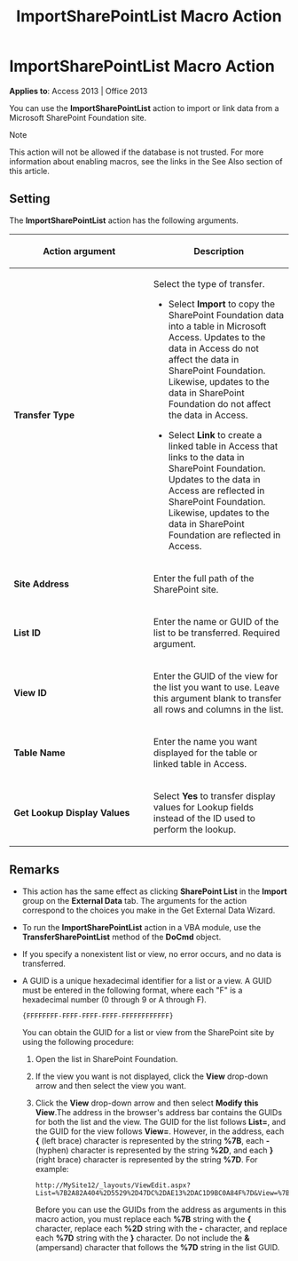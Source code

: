 ﻿---
title: ImportSharePointList Macro Action
TOCTitle: ImportSharePointList Macro Action
ms:assetid: 6a633d7d-d81d-0e2e-6c1c-706a552c1bf2
ms:mtpsurl: https://msdn.microsoft.com/en-us/library/Ff195403(v=office.15)
ms:contentKeyID: 48545429
ms.date: 09/18/2015
mtps_version: v=office.15
f1_keywords:
- vbaac10.chm152234
f1_categories:
- Office.Version=v15
---

# ImportSharePointList Macro Action


**Applies to**: Access 2013 | Office 2013

You can use the **ImportSharePointList** action to import or link data from a Microsoft SharePoint Foundation site.


> [!NOTE]
> <P>This action will not be allowed if the database is not trusted. For more information about enabling macros, see the links in the See Also section of this article.</P>



## Setting

The **ImportSharePointList** action has the following arguments.

<table>
<colgroup>
<col style="width: 50%" />
<col style="width: 50%" />
</colgroup>
<thead>
<tr class="header">
<th><p>Action argument</p></th>
<th><p>Description</p></th>
</tr>
</thead>
<tbody>
<tr class="odd">
<td><p><strong>Transfer Type</strong></p></td>
<td><p>Select the type of transfer.</p>
<ul>
<li><p>Select <strong>Import</strong> to copy the SharePoint Foundation data into a table in Microsoft Access. Updates to the data in Access do not affect the data in SharePoint Foundation. Likewise, updates to the data in SharePoint Foundation do not affect the data in Access.</p></li>
<li><p>Select <strong>Link</strong> to create a linked table in Access that links to the data in SharePoint Foundation. Updates to the data in Access are reflected in SharePoint Foundation. Likewise, updates to the data in SharePoint Foundation are reflected in Access.</p></li>
</ul>
<p></p></td>
</tr>
<tr class="even">
<td><p><strong>Site Address</strong></p></td>
<td><p>Enter the full path of the SharePoint site.</p></td>
</tr>
<tr class="odd">
<td><p><strong>List ID</strong></p></td>
<td><p>Enter the name or GUID of the list to be transferred. Required argument.</p></td>
</tr>
<tr class="even">
<td><p><strong>View ID</strong></p></td>
<td><p>Enter the GUID of the view for the list you want to use. Leave this argument blank to transfer all rows and columns in the list.</p></td>
</tr>
<tr class="odd">
<td><p><strong>Table Name</strong></p></td>
<td><p>Enter the name you want displayed for the table or linked table in Access.</p></td>
</tr>
<tr class="even">
<td><p><strong>Get Lookup Display Values</strong></p></td>
<td><p>Select <strong>Yes</strong> to transfer display values for Lookup fields instead of the ID used to perform the lookup.</p></td>
</tr>
</tbody>
</table>


## Remarks

  - This action has the same effect as clicking **SharePoint List** in the **Import** group on the **External Data** tab. The arguments for the action correspond to the choices you make in the Get External Data Wizard.

  - To run the **ImportSharePointList** action in a VBA module, use the **TransferSharePointList** method of the **DoCmd** object.

  - If you specify a nonexistent list or view, no error occurs, and no data is transferred.

  - A GUID is a unique hexadecimal identifier for a list or a view. A GUID must be entered in the following format, where each "F" is a hexadecimal number (0 through 9 or A through F).
    
        {FFFFFFFF-FFFF-FFFF-FFFF-FFFFFFFFFFFF}
    
    You can obtain the GUID for a list or view from the SharePoint site by using the following procedure:
    
    1.  Open the list in SharePoint Foundation.
    
    2.  If the view you want is not displayed, click the **View** drop-down arrow and then select the view you want.
    
    3.  Click the **View** drop-down arrow and then select **Modify this View**.The address in the browser's address bar contains the GUIDs for both the list and the view. The GUID for the list follows **List=**, and the GUID for the view follows **View=**. However, in the address, each **{** (left brace) character is represented by the string **%7B**, each **-** (hyphen) character is represented by the string **%2D**, and each **}** (right brace) character is represented by the string **%7D**. For example:
        
            http://MySite12/_layouts/ViewEdit.aspx?List=%7B2A82A404%2D5529%2D47DC%2DAE13%2DAC1D9BC0A84F%7D&View=%7B357B4FE6%2D44CF%2D4275%2DB91F%2D46558301579B%7D
        
        Before you can use the GUIDs from the address as arguments in this macro action, you must replace each **%7B** string with the **{** character, replace each **%2D** string with the **-** character, and replace each **%7D** string with the **}** character. Do not include the **&** (ampersand) character that follows the **%7D** string in the list GUID.

